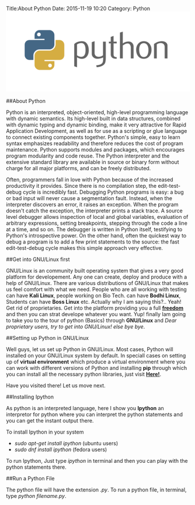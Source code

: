 Title:About Python
Date: 2015-11-19 10:20
Category: Python
![python](/images/python.png)

##About Python

Python is an interpreted, object-oriented, high-level programming language with dynamic semantics. Its high-level built in data structures, combined with dynamic typing and dynamic binding, make it very attractive for Rapid Application Development, as well as for use as a scripting or glue language to connect existing components together. Python's simple, easy to learn syntax emphasizes readability and therefore reduces the cost of program maintenance. Python supports modules and packages, which encourages program modularity and code reuse. The Python interpreter and the extensive standard library are available in source or binary form without charge for all major platforms, and can be freely distributed.

Often, programmers fall in love with Python because of the increased productivity it provides. Since there is no compilation step, the edit-test-debug cycle is incredibly fast. Debugging Python programs is easy: a bug or bad input will never cause a segmentation fault. Instead, when the interpreter discovers an error, it raises an exception. When the program doesn't catch the exception, the interpreter prints a stack trace. A source level debugger allows inspection of local and global variables, evaluation of arbitrary expressions, setting breakpoints, stepping through the code a line at a time, and so on. The debugger is written in Python itself, testifying to Python's introspective power. On the other hand, often the quickest way to debug a program is to add a few print statements to the source: the fast edit-test-debug cycle makes this simple approach very effective. 

##Get into GNU/Linux first

GNU/Linux is an community built operating system that gives a very good platform for developement. Any one can create, deploy and produce with a help of GNU/Linux. There are various distributions of GNU/Linux that makes us feel comfort with what we need. People who are all working with testing can have **Kali Linux**, people working on Bio Tech. can have **Bodhi Linux**, Students can have **Boss Linux** etc. Actually why I am saying this?.. Yeah! Get rid of proprietaries. Get into the platform providing you a full [**freedom**](gnu.org) and then you can strat develope whatever you want. Yup! finally Iam going to take you to the tour of python (Basics) through **GNU/Linux** and *Dear proprietary users, try to get into GNU/Linux! else bye bye*.

##Setting up Python in GNU/Linux

Well guys, let us set up Python in GNU/Linux. Most cases, Python will installed on your GNU/Linux system by default. In speciall cases on setting up of **virtual environment** which produce a virtual environment where you can work with different versions of Python and installing **pip** through which you can install all the necessary python libraries, just visit [**Here!**](https://mypydays.wordpress.com/setting-up-linux-for-python-development/).

Have you visited there!
Let us move next.

##Installing Ipython 

As python is an interpreted language, here I show you **Ipython** an interpretor for python where you can interpret the python statements and you can get the instant output there. 

To install Ipython in your system

* *sudo apt-get install ipython* (ubuntu users)
* *sudo dnf install ipython* (fedora users)

To run Ipython, Just type *ipython* in terminal and then you can play with the python statements there. 


##Run a Python File

The python file will have the extension *.py*. To run a python file, in terminal, type 
	*python filename.py*.


